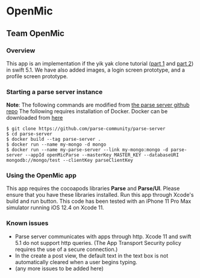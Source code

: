 #  OpenMic
## Team OpenMic

### Overview

This app is an implementation if the yik yak clone tutorial ([part 1](https://shrikar.com/ios-app-design-using-xcode-6-and-interface-builder-yik-yak-clone-part-1/) and [part 2](https://shrikar.com/parse-backed-uitableview-in-ios-8-build-yik-yak-clone-part-2/)) in swift 5.1. We have also added images, a login screen prototype, and a profile screen prototype.

### Starting a parse server instance
**Note**: The following commands are modified from [the parse server github repo](https://github.com/parse-community/parse-server)
The following requires installation of Docker. Docker can be downloaded from [here](https://www.docker.com)
~~~
$ git clone https://github.com/parse-community/parse-server
$ cd parse-server
$ docker build --tag parse-server .
$ docker run --name my-mongo -d mongo
$ docker run --name my-parse-server --link my-mongo:mongo -d parse-server --appId openMicParse --masterKey MASTER_KEY --databaseURI mongodb://mongo/test --clientKey parseClientKey
~~~

### Using the OpenMic app
This app requires the cocoapods libraries **Parse** and **Parse/UI**. Please ensure that you have these libraries installed.
Run this app through Xcode's build and run button. This code has been tested with an iPhone 11 Pro Max simulator running iOS 12.4 on Xcode 11.

### Known issues
* Parse server communicates with apps through http. Xcode 11 and swift 5.1 do not support http queries. (The App Transport Security policy requires the use of a secure connection.)
* In the create a post view, the default text in the text box is not automatically cleared when a user begins typing.
* (any more issues to be added here)
